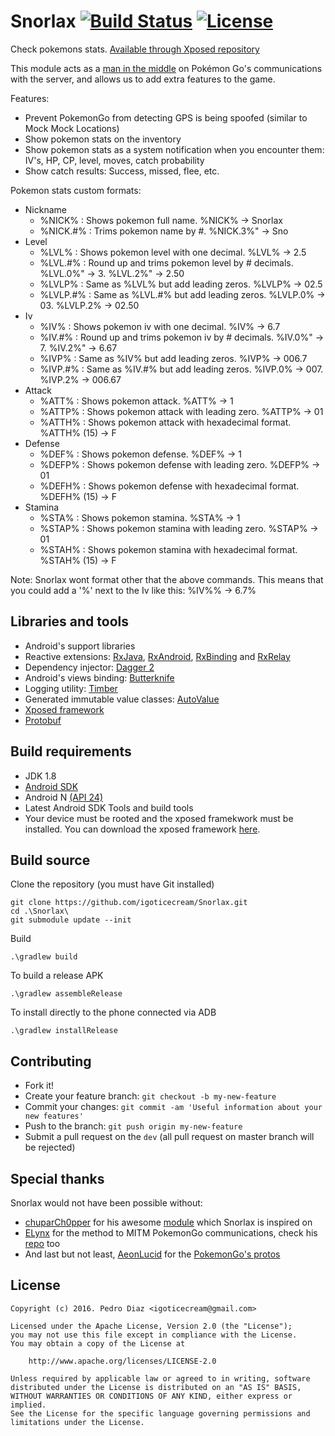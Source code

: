 # Snorlax [![Build Status](https://travis-ci.org/igoticecream/Snorlax.svg?branch=master)](https://travis-ci.org/igoticecream/Snorlax) [![License](https://img.shields.io/badge/license-apache%202.0-blue.svg)](http://www.apache.org/licenses/LICENSE-2.0.html)
Check pokemons stats. [Available through Xposed repository](http://repo.xposed.info/module/com.icecream.snorlax)  
  
This module acts as a [man in the middle](https://en.wikipedia.org/wiki/Man-in-the-middle_attack) on Pokémon Go's communications with the server, and allows us to add extra features to the game.

Features:
- Prevent PokemonGo from detecting GPS is being spoofed (similar to Mock Mock Locations)
- Show pokemon stats on the inventory
- Show pokemon stats as a system notification when you encounter them: IV's, HP, CP, level, moves, catch probability
- Show catch results: Success, missed, flee, etc.

Pokemon stats custom formats:
- Nickname
  - %NICK% : Shows pokemon full name. %NICK% -> Snorlax
  - %NICK.#% : Trims pokemon name by #. %NICK.3%" -> Sno
- Level
  - %LVL% : Shows pokemon level with one decimal. %LVL% -> 2.5
  - %LVL.#% : Round up and trims pokemon level by # decimals. %LVL.0%" -> 3. %LVL.2%" -> 2.50
  - %LVLP% : Same as %LVL% but add leading zeros. %LVLP% -> 02.5
  - %LVLP.#% : Same as %LVL.#% but add leading zeros. %LVLP.0% -> 03. %LVLP.2% -> 02.50
- Iv
  - %IV% : Shows pokemon iv with one decimal. %IV% -> 6.7
  - %IV.#% : Round up and trims pokemon iv by # decimals. %IV.0%" -> 7. %IV.2%" -> 6.67
  - %IVP% : Same as %IV% but add leading zeros. %IVP% -> 006.7
  - %IVP.#% : Same as %IV.#% but add leading zeros. %IVP.0% -> 007. %IVP.2% -> 006.67
- Attack
  - %ATT% : Shows pokemon attack. %ATT% -> 1
  - %ATTP% : Shows pokemon attack with leading zero. %ATTP% -> 01
  - %ATTH% : Shows pokemon attack with hexadecimal format. %ATTH% (15) -> F
- Defense
  - %DEF% : Shows pokemon defense. %DEF% -> 1
  - %DEFP% : Shows pokemon defense with leading zero. %DEFP% -> 01
  - %DEFH% : Shows pokemon defense with hexadecimal format. %DEFH% (15) -> F
- Stamina
  - %STA% : Shows pokemon stamina. %STA% -> 1
  - %STAP% : Shows pokemon stamina with leading zero. %STAP% -> 01
  - %STAH% : Shows pokemon stamina with hexadecimal format. %STAH% (15) -> F

Note: Snorlax wont format other that the above commands. This means that you could add a '%' next to the Iv like this: %IV%% -> 6.7%

## Libraries and tools
- Android's support libraries
- Reactive extensions: [RxJava](https://github.com/ReactiveX/RxJava), [RxAndroid](https://github.com/ReactiveX/RxAndroid), [RxBinding](https://github.com/JakeWharton/RxBinding) and [RxRelay](https://github.com/JakeWharton/RxRelay)
- Dependency injector: [Dagger 2](http://google.github.io/dagger/)
- Android's views binding: [Butterknife](https://github.com/JakeWharton/butterknife)
- Logging utility: [Timber](https://github.com/JakeWharton/timber)
- Generated immutable value classes: [AutoValue](https://github.com/google/auto/tree/master/value)
- [Xposed framework](https://github.com/rovo89/XposedBridge)
- [Protobuf](https://github.com/google/protobuf-gradle-plugin)

## Build requirements
- JDK 1.8
- [Android SDK](http://developer.android.com/sdk/index.html)
- Android N [(API 24) ](http://developer.android.com/tools/revisions/platforms.html)
- Latest Android SDK Tools and build tools
- Your device must be rooted and the xposed framekwork must be installed. You can download the xposed framework [here](http://repo.xposed.info/module/de.robv.android.xposed.installer).

## Build source
Clone the repository (you must have Git installed)
```
git clone https://github.com/igoticecream/Snorlax.git
cd .\Snorlax\
git submodule update --init
```

Build
```
.\gradlew build
```

To build a release APK
```
.\gradlew assembleRelease
```

To install directly to the phone connected via ADB
```
.\gradlew installRelease
```

## Contributing
  - Fork it!
  - Create your feature branch: `git checkout -b my-new-feature`
  - Commit your changes: `git commit -am 'Useful information about your new features'`
  - Push to the branch: `git push origin my-new-feature`
  - Submit a pull request on the `dev` (all pull request on master branch will be rejected)

## Special thanks
Snorlax would not have been possible without:
- [chuparCh0pper](https://github.com/chuparCh0pper/PoGoIV_xposed) for his awesome [module](https://github.com/chuparCh0pper/PoGoIV_xposed) which Snorlax is inspired on
- [ELynx](https://github.com/ELynx) for the method to MITM PokemonGo communications, check his [repo](https://github.com/ELynx/pokemon-go-xposed-mitm) too
- And last but not least, [AeonLucid](https://github.com/AeonLucid) for the [PokemonGo's protos](https://github.com/AeonLucid/POGOProtos)

## License
    Copyright (c) 2016. Pedro Diaz <igoticecream@gmail.com>

    Licensed under the Apache License, Version 2.0 (the "License");
    you may not use this file except in compliance with the License.
    You may obtain a copy of the License at

        http://www.apache.org/licenses/LICENSE-2.0

    Unless required by applicable law or agreed to in writing, software
    distributed under the License is distributed on an "AS IS" BASIS,
    WITHOUT WARRANTIES OR CONDITIONS OF ANY KIND, either express or implied.
    See the License for the specific language governing permissions and
    limitations under the License.
